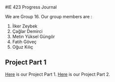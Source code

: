 #IE 423 Progress Journal

We are Group 16. Our group members are :

1. İlker Zeybek
2. Çağlar Demirci
3. Metin Yüksel Güngör
4. Fatih Göveç
5. Oğuz Kılıç

## Project Part 1
[Here](part1group16.html) is our Project Part 1.
[Here](part2group16.html) is our Project Part 2.
